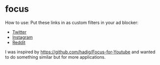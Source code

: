 # focus

How to use: 
Put these links in as custom filters in your ad blocker:
* [Twitter]()
* [Instagram]()
* [Reddit]()

I was inspired by https://github.com/hadig/Focus-for-Youtube and wanted to do something similar but for more applications.
